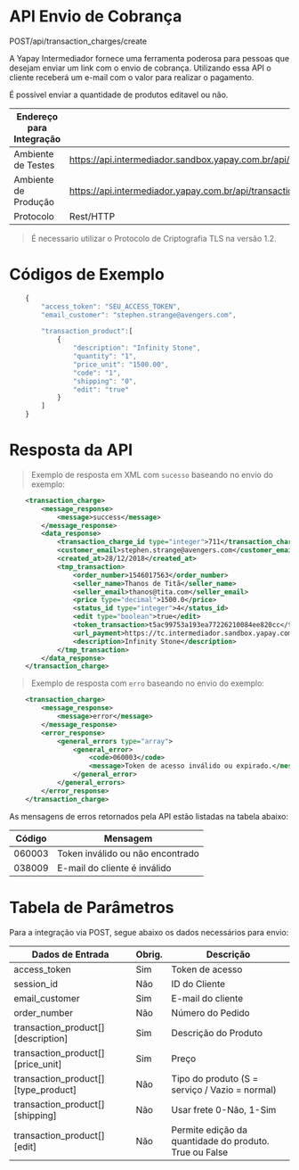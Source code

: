 # API Envio de Cobrança

<span class="post">POST</span><span class="beforePost">/api/transaction_charges/create</span>

A Yapay Intermediador fornece uma ferramenta poderosa para pessoas que desejam enviar um link com o envio de cobrança. Utilizando essa API o cliente receberá um e-mail com o valor para realizar o pagamento. 

É possível enviar a quantidade de produtos editavel ou não.


| Endereço para Integração |                                                                               |
|--------------------------|-------------------------------------------------------------------------------|
| Ambiente de Testes       | https://api.intermediador.sandbox.yapay.com.br/api/transaction_charges/create |
| Ambiente de Produção     | https://api.intermediador.yapay.com.br/api/transaction_charges/create         |
| Protocolo                | Rest/HTTP                                                                     |

> É necessario utilizar o Protocolo de Criptografia TLS na versão 1.2. 

# Códigos de Exemplo


```javascript
    {
        "access_token": "SEU_ACCESS_TOKEN",
        "email_customer": "stephen.strange@avengers.com",               
            
        "transaction_product":[  
            {  
                "description": "Infinity Stone",
                "quantity": "1",
                "price_unit": "1500.00",
                "code": "1",
                "shipping": "0",
                "edit": "true"
            }
        ]   
    }
```


# Resposta da API

> Exemplo de resposta em XML com `sucesso` baseando no envio do exemplo:

```xml
    <transaction_charge>
        <message_response>
            <message>success</message>
        </message_response>
        <data_response>
            <transaction_charge_id type="integer">711</transaction_charge_id>
            <customer_email>stephen.strange@avengers.com</customer_email>
            <created_at>28/12/2018</created_at>
            <tmp_transaction>
                <order_number>1546017563</order_number>
                <seller_name>Thanos de Titã</seller_name>
                <seller_email>thanos@tita.com</seller_email>
                <price type="decimal">1500.0</price>
                <status_id type="integer">4</status_id>
                <edit type="boolean">true</edit>
                <token_transaction>t5ac99753a193ea77226210084ee820cc</token_transaction>
                <url_payment>https://tc.intermediador.sandbox.yapay.com.br/payment/car/</url_payment>
                <description>Infinity Stone</description>
            </tmp_transaction>
        </data_response>
    </transaction_charge>
```


> Exemplo de resposta com `erro` baseando no envio do exemplo:


```xml
    <transaction_charge>
        <message_response>
            <message>error</message>
        </message_response>
        <error_response>
            <general_errors type="array">
                <general_error>
                    <code>060003</code>
                    <message>Token de acesso inválido ou expirado.</message>
                </general_error>
            </general_errors>
        </error_response>
    </transaction_charge>
```



As mensagens de erros retornados pela API estão listadas na tabela abaixo:

| Código    |  Mensagem                                   |
|-----------|---------------------------------------------|
| 060003	| Token inválido ou não encontrado            |
| 038009    | E-mail do cliente é inválido                |


# Tabela de Parâmetros

Para a integração via <span class="post">POST</span>, segue abaixo os dados necessários para envio:

| Dados de Entrada                    |	Obrig.  |	Descrição                                            |
|-------------------------------------|---------|--------------------------------------------------------|
| access_token                        |	Sim     | Token de acesso                                        |
| session_id                          |	Não	    | ID do Cliente                                          |
| email_customer                      |	Sim     | E-mail do cliente                                      |
| order_number                        | Não     | Número do Pedido                                       |
| transaction_product[][description]  | Sim     | Descrição do Produto                                   |
| transaction_product[][price_unit]   | Sim     | Preço                                                  |
| transaction_product[][type_product] | Não     | Tipo do produto (S = serviço / Vazio = normal)         |
| transaction_product[][shipping]     | Não     | Usar frete 0-Não, 1-Sim                                |
| transaction_product[][edit]         | Não     | Permite edição da quantidade do produto. True ou False |

